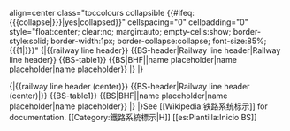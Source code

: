 <includeonly>align=center class="toccolours collapsible {{#ifeq:{{{collapse|}}}|yes|collapsed}}" cellspacing="0" cellpadding="0" style="float:center; clear:no; margin:auto; empty-cells:show; border-style:solid; border-width:1px; border-collapse:collapse; font-size:85%;{{{1|}}}"</includeonly><noinclude>
{|{{railway line header}}
{{BS-header|Railway line header|Railway line header}}
{{BS-table1}}
{{BS|BHF||name placeholder|name placeholder|name placeholder}}
|}
|}

{|{{railway line header (center)}}
{{BS-header|Railway line header (center)|}}
{{BS-table1}}
{{BS|BHF||name placeholder|name placeholder|name placeholder}}
|}
|}<noinclude>See [[Wikipedia:铁路系统标示]] for documentation.
[[Category:鐵路系統標示|H]]
[[es:Plantilla:Inicio BS]]
</noinclude>
